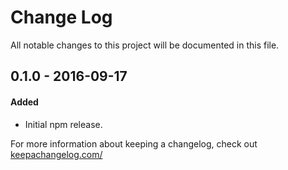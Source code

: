 # Change Log

All notable changes to this project will be documented in this file.

## 0.1.0 - 2016-09-17

#### Added

- Initial npm release.

For more information about keeping a changelog, check out 
[keepachangelog.com/](http://keepachangelog.com/)
